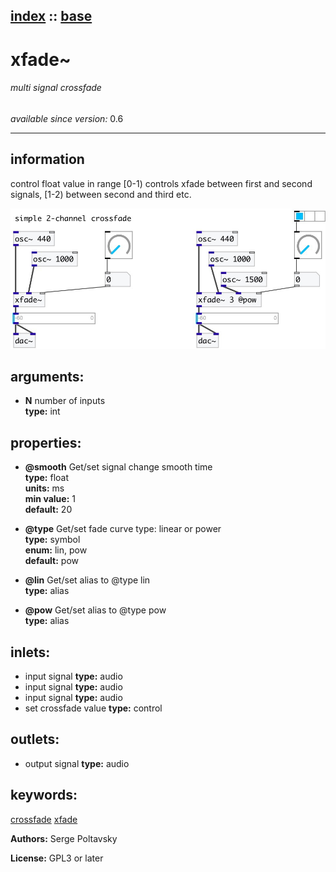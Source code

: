 [index](index.html) :: [base](category_base.html)
---

# xfade~

###### multi signal crossfade

*available since version:* 0.6

---


## information
control float value in range [0-1) controls xfade between first and second
            signals, [1-2) between second and third etc.



[![example](../examples/img/xfade~.jpg)](../examples/pd/xfade~.pd)



## arguments:

* **N**
number of inputs<br>
__type:__ int<br>





## properties:

* **@smooth** 
Get/set signal change smooth time<br>
__type:__ float<br>
__units:__ ms<br>
__min value:__ 1<br>
__default:__ 20<br>

* **@type** 
Get/set fade curve type: linear or power<br>
__type:__ symbol<br>
__enum:__ lin, pow<br>
__default:__ pow<br>

* **@lin** 
Get/set alias to @type lin<br>
__type:__ alias<br>

* **@pow** 
Get/set alias to @type pow<br>
__type:__ alias<br>



## inlets:

* input signal 
__type:__ audio<br>
* input signal 
__type:__ audio<br>
* input signal 
__type:__ audio<br>
* set crossfade value 
__type:__ control<br>



## outlets:

* output signal
__type:__ audio<br>



## keywords:

[crossfade](keywords/crossfade.html)
[xfade](keywords/xfade.html)






**Authors:** Serge Poltavsky




**License:** GPL3 or later





